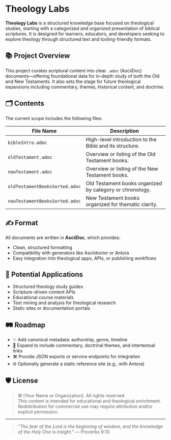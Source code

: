 # Theology Labs

**Theology Labs** is a structured knowledge base focused on theological studies, starting with a categorized and organized presentation of biblical scriptures. It is designed for learners, educators, and developers seeking to explore theology through structured text and tooling-friendly formats.

## 📚 Project Overview

This project curates scriptural content into clear `.adoc` (AsciiDoc) documents—offering foundational data for in-depth study of both the Old and New Testaments. It also sets the stage for future theological expansions including commentary, themes, historical context, and doctrine.

## 🗂️ Contents

The current scope includes the following files:

| File Name                          | Description                                                |
|-----------------------------------|------------------------------------------------------------|
| `bibleIntro.adoc`                 | High-level introduction to the Bible and its structure.    |
| `oldTestament.adoc`              | Overview or listing of the Old Testament books.            |
| `newTestament.adoc`              | Overview or listing of the New Testament books.            |
| `oldTestamentBooksSorted.adoc`   | Old Testament books organized by category or chronology.   |
| `newTestamentBooksSorted.adoc`   | New Testament books organized for thematic clarity.        |

## ✍️ Format

All documents are written in **AsciiDoc**, which provides:

- Clean, structured formatting
- Compatibility with generators like Asciidoctor or Antora
- Easy integration into theological apps, APIs, or publishing workflows

## 🚀 Potential Applications

- Structured theology study guides
- Scripture-driven content APIs
- Educational course materials
- Text mining and analysis for theological research
- Static sites or documentation portals

## 🛤️ Roadmap

- ✨ Add canonical metadata: authorship, genre, timeline
- 🧩 Expand to include commentary, doctrinal themes, and intertextual links
- 🛠️ Provide JSON exports or service endpoints for integration
- 🌐 Optionally generate a static reference site (e.g., with Antora)

## 🛡 License

> © [Your Name or Organization]. All rights reserved.  
> This content is intended for educational and theological enrichment. Redistribution for commercial use may require attribution and/or explicit permission.

---

> _"The fear of the Lord is the beginning of wisdom, and the knowledge of the Holy One is insight."_ — Proverbs 9:10
